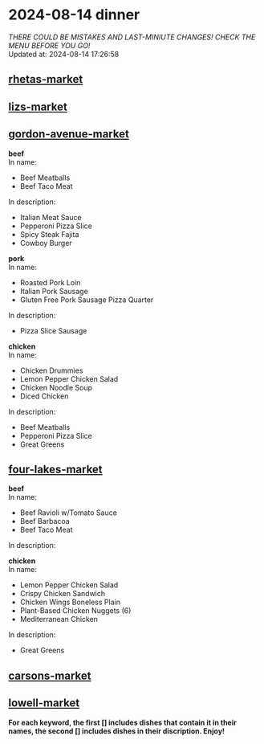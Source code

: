 # 2024-08-14 dinner  
*THERE COULD BE MISTAKES AND LAST-MINIUTE CHANGES! CHECK THE MENU BEFORE YOU GO!*  
Updated at: 2024-08-14 17:26:58  
## [rhetas-market](https://wisc-housingdining.nutrislice.com/menu/rhetas-market/dinner/2024-08-14)  
## [lizs-market](https://wisc-housingdining.nutrislice.com/menu/lizs-market/dinner/2024-08-14)  
## [gordon-avenue-market](https://wisc-housingdining.nutrislice.com/menu/gordon-avenue-market/dinner/2024-08-14)  
**beef**  
In name:   
 - Beef Meatballs  
 - Beef Taco Meat  
  
In description:   
 - Italian Meat Sauce  
 - Pepperoni Pizza Slice  
 - Spicy Steak Fajita  
 - Cowboy Burger  
  
**pork**  
In name:   
 - Roasted Pork Loin  
 - Italian Pork Sausage  
 - Gluten Free Pork Sausage Pizza Quarter  
  
In description:   
 - Pizza Slice Sausage  
  
**chicken**  
In name:   
 - Chicken Drummies  
 - Lemon Pepper Chicken Salad  
 - Chicken Noodle Soup  
 - Diced Chicken  
  
In description:   
 - Beef Meatballs  
 - Pepperoni Pizza Slice  
 - Great Greens  
  
## [four-lakes-market](https://wisc-housingdining.nutrislice.com/menu/four-lakes-market/dinner/2024-08-14)  
**beef**  
In name:   
 - Beef Ravioli w/Tomato Sauce  
 - Beef Barbacoa  
 - Beef Taco Meat  
  
In description:   
  
**chicken**  
In name:   
 - Lemon Pepper Chicken Salad  
 - Crispy Chicken Sandwich  
 - Chicken Wings Boneless Plain  
 - Plant-Based Chicken Nuggets (6)  
 - Mediterranean Chicken  
  
In description:   
 - Great Greens  
  
## [carsons-market](https://wisc-housingdining.nutrislice.com/menu/carsons-market/dinner/2024-08-14)  
## [lowell-market](https://wisc-housingdining.nutrislice.com/menu/lowell-market/dinner/2024-08-14)  
  
**For each keyword, the first [] includes dishes that contain it in their names, the second [] includes dishes in their discription. Enjoy!**  
